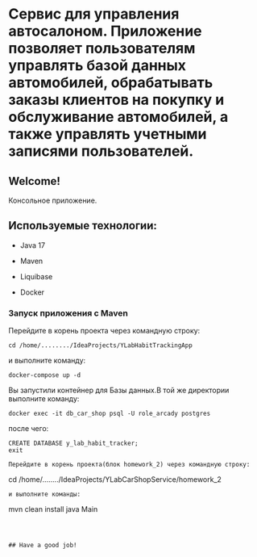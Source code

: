 # Сервис для управления автосалоном. Приложение позволяет пользователям управлять базой данных автомобилей, обрабатывать заказы клиентов на покупку и обслуживание автомобилей, а также управлять учетными записями пользователей.

## Welcome!

Консольное приложение.

## Используемые технологии:

* Java 17

* Maven

* Liquibase

* Docker

### Запуск приложения с Maven
Перейдите в корень проекта через командную строку:
```
cd /home/......../IdeaProjects/YLabHabitTrackingApp
``` 
и выполните команду:
```
docker-compose up -d
```
Вы запустили контейнер для Базы данных.В той же директории выполните команду:
```
docker exec -it db_car_shop psql -U role_arcady postgres
```
после чего:
```
CREATE DATABASE y_lab_habit_tracker;
exit 

Перейдите в корень проекта(блок homework_2) через командную строку:
```
cd /home/......../IdeaProjects/YLabCarShopService/homework_2
``` 
и выполните команды:
```
mvn clean install
java Main
```



## Have a good job!
